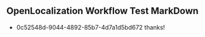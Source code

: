 ## OpenLocalization Workflow Test MarkDown
* 0c52548d-9044-4892-85b7-4d7a1d5bd672 
thanks!<!--HONumber=Feb16_HO4-->
